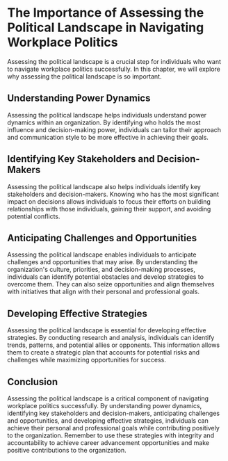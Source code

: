 The Importance of Assessing the Political Landscape in Navigating Workplace Politics
==================================================================================================================================

Assessing the political landscape is a crucial step for individuals who want to navigate workplace politics successfully. In this chapter, we will explore why assessing the political landscape is so important.

Understanding Power Dynamics
----------------------------

Assessing the political landscape helps individuals understand power dynamics within an organization. By identifying who holds the most influence and decision-making power, individuals can tailor their approach and communication style to be more effective in achieving their goals.

Identifying Key Stakeholders and Decision-Makers
------------------------------------------------

Assessing the political landscape also helps individuals identify key stakeholders and decision-makers. Knowing who has the most significant impact on decisions allows individuals to focus their efforts on building relationships with those individuals, gaining their support, and avoiding potential conflicts.

Anticipating Challenges and Opportunities
-----------------------------------------

Assessing the political landscape enables individuals to anticipate challenges and opportunities that may arise. By understanding the organization's culture, priorities, and decision-making processes, individuals can identify potential obstacles and develop strategies to overcome them. They can also seize opportunities and align themselves with initiatives that align with their personal and professional goals.

Developing Effective Strategies
-------------------------------

Assessing the political landscape is essential for developing effective strategies. By conducting research and analysis, individuals can identify trends, patterns, and potential allies or opponents. This information allows them to create a strategic plan that accounts for potential risks and challenges while maximizing opportunities for success.

Conclusion
----------

Assessing the political landscape is a critical component of navigating workplace politics successfully. By understanding power dynamics, identifying key stakeholders and decision-makers, anticipating challenges and opportunities, and developing effective strategies, individuals can achieve their personal and professional goals while contributing positively to the organization. Remember to use these strategies with integrity and accountability to achieve career advancement opportunities and make positive contributions to the organization.

